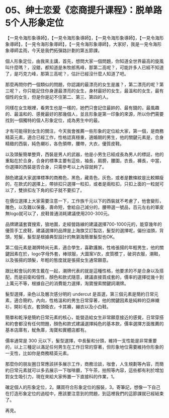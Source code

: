 # 05、绅士恋爱《恋商提升课程》：脱单路5个人形象定位

【一見令海形象導師】，【一見令海形象導師】，【一見令海形象導師】，【一見令海形象導師】，【一見令海形象導師】，【一見令海形象導師】，大家好，我是一見令海形象導師孟雨，今天是我們拓彈路計劃的第五節課。

個人形象定位，由我來主講，首先，想問大家一個問題，你知道全世界最高的旋風叫什麼嗎？，沒錯，都知道是朱牧郎馬峰，那第二高呢？，可能許多人已經不知道了，是巧克力峰，那第三高呢？，估計已經沒什麼人知道了吧。

那麼再問你們一個類似的問題，你認識的最漂亮的女生是誰？，第二漂亮的呢？第三呢？，你只能記住你身邊最漂亮的女生，身材最好的女生，最溫和的女生，最有個性的女生，但是你是記不住第二、第三、第四的人。

同樣在女生眼裡，看男生也是一樣的，她們只會記住最帥的、最有錢的，最風趣的、最溫和的、感覺最好的那幾個人，並且形象是第一印象的來源，所以你們需要找到一個獨特的個人形象定位，成為男生中的最。

才有可能得到女生的關注，今天我會推薦一些形象的定位給大家，第一個，是商務精英元素，適合已經工作，性格認真穩重，適婚期的男生，他的關鍵元素是，合身精緻的西裝，純色襯衫，各色領帶，腰帶，大衣，優質皮鞋。

以及頭髮簡單整齊，西裝是男人的武器，他是小男生已經成長為男人的標誌，他的重點在於合身，合身的標準主要有這些，袖長，肩膀，腰圍，衣長，褲長，中當，你選擇的西裝是否合身，只需參考以上內容就夠了。

顏色建議大家選擇標準的商務色，黑色，藏青色，灰色，或者是數條紋是比較顯瘦的，在款式的選擇上，帶排扣只選擇一粒扣，或者是兩粒扣，只扣上面的一粒就可以了，雙排扣左下角的扣子就不要扣了。

在價位選擇上大家需要注意一下，工作族千元以下的西裝就不考慮了，他會變形，雕色，以及難以保養，壽命短，會給自己減分的，腰帶選一號品，百元左右的軍皮無logo就可以了，皮鞋普通消耗建議使用200-300元。

品牌建議套寶搜索，狼地圍，走經營路線的建議選擇700-1000元的，能穿幾年的優質手工皮鞋，建議選擇的品牌是上海旗艾訂製店，髮型的選擇呢，偏份油頭，背頭，短髮，髮型是根據典型設計的無瀏海簡單髮型也OK。

第二個元素是潮牌時尚元素，適合學生，喜歡護腕，性格張揚的年輕男生，他的關鍵因素在於，logo字母外套，棒球服，大圖案V衣，皮質模丁，破洞衣服，潮鞋，以及張揚的頭髮，年輕的態度就是張揚女生通常願意。

跟比較會玩的男生戴在一起，潮牌代表的就是這種性格，他要求的不是合身以及搭配，而是前衛和個性，顏色和款式隨意，建議直接買成套的，價率的選擇從幾十到上萬元不等，根據自己的消費能力選擇，淘寶搜索關鍵詞潮牌。

髮型選擇，染色以及層次感分明的 undercut 是首選，第三個元素是簡約日常元素，適合簡約，內向，性格溫和的男生日常穿著，他的關鍵因素是純粹的亞麻襯衫，開衫毛衣，套頭衛衣，卡其褲，繃衣以及小白鞋。

簡單和乾淨是簡約日常元素的核心，能營造給女生非常願意接近的感覺，日常穿搭和約會都沒有任何問題，顏色和款式建議選擇純色的基本款，價率選擇方面推薦的基本店庫有，魷魚庫，淘寶和實體店都有。

價率通常是 300 元以下，髮型選擇，中長髮和分頭，維持一支性能是非常重要的，以上三種足以滿足任何男生在工作日常的穿著，但形象地位需要維持你形象的一支性，比如你是商務精英元素。

那麼你的朋友圈日常應該拼多展示工作，商務洽談，咖會，人生規劃等內容，而簡約日常元素就可以多去展示一下咖啡廳，下午茶，拍照等內容，這些都有利於增加對女生吸引力，現在來給大家佈置一下直接科的作業，1。

確定個人的形象定位，2。購買符合形象定位的服裝，3。寄筆記，想像一下自己在打造形象定位的過程中，應該要注意到的問題，到這裡我們的這節課就已經結束了。

再見。